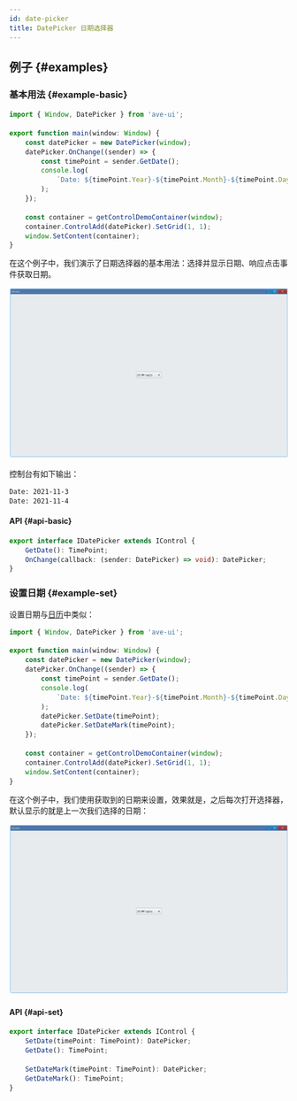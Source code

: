 ```yaml
---
id: date-picker
title: DatePicker 日期选择器
---
```


<!-- ## 简介 {#introduction}

TODO：以后添加对日期选择器的整体介绍。 -->

## 例子 {#examples}

### 基本用法 {#example-basic}

```ts {5-8}
import { Window, DatePicker } from 'ave-ui';

export function main(window: Window) {
    const datePicker = new DatePicker(window);
    datePicker.OnChange((sender) => {
        const timePoint = sender.GetDate();
        console.log(
            `Date: ${timePoint.Year}-${timePoint.Month}-${timePoint.Day}`,
        );
    });

    const container = getControlDemoContainer(window);
    container.ControlAdd(datePicker).SetGrid(1, 1);
    window.SetContent(container);
}
```

在这个例子中，我们演示了日期选择器的基本用法：选择并显示日期、响应点击事件获取日期。

![date picker basic](./assets/date-picker-basic.gif)

控制台有如下输出：

```bash
Date: 2021-11-3
Date: 2021-11-4
```

#### API {#api-basic}

```ts
export interface IDatePicker extends IControl {
    GetDate(): TimePoint;
    OnChange(callback: (sender: DatePicker) => void): DatePicker;
}
```

### 设置日期 {#example-set}

设置日期与[日历](./calendar#example-set)中类似：

```ts {8-9}
import { Window, DatePicker } from 'ave-ui';

export function main(window: Window) {
    const datePicker = new DatePicker(window);
    datePicker.OnChange((sender) => {
        const timePoint = sender.GetDate();
        console.log(
            `Date: ${timePoint.Year}-${timePoint.Month}-${timePoint.Day}`,
        );
        datePicker.SetDate(timePoint);
        datePicker.SetDateMark(timePoint);
    });

    const container = getControlDemoContainer(window);
    container.ControlAdd(datePicker).SetGrid(1, 1);
    window.SetContent(container);
}
```

在这个例子中，我们使用获取到的日期来设置，效果就是，之后每次打开选择器，默认显示的就是上一次我们选择的日期：

![date picker set](./assets/date-picker-set.gif)

#### API {#api-set}

```ts
export interface IDatePicker extends IControl {
    SetDate(timePoint: TimePoint): DatePicker;
    GetDate(): TimePoint;

    SetDateMark(timePoint: TimePoint): DatePicker;
    GetDateMark(): TimePoint;
}
```
